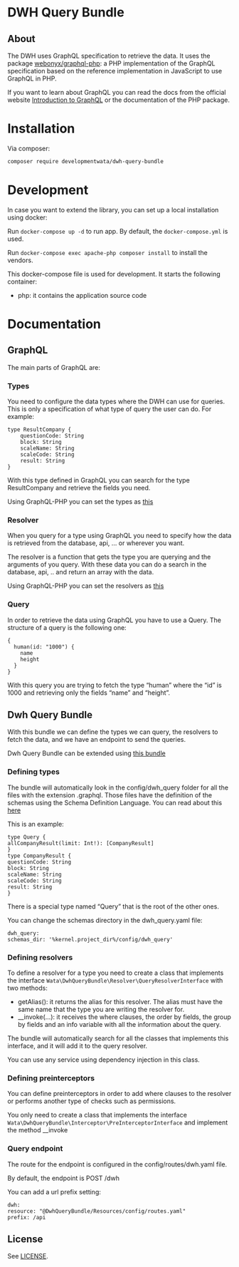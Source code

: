 # DWH Query Bundle

## About

The DWH uses GraphQL specification to retrieve the data. It uses the package <a href="https://github.com/webonyx/graphql-php" target="_blank">webonyx/graphql-php</a>: a PHP implementation of the GraphQL specification based on the reference implementation in JavaScript to use GraphQL in PHP.

If you want to learn about GraphQL you can read the docs from the official website <a href="https://graphql.org/learn/" target="_blank">Introduction to GraphQL</a> or the documentation of the PHP package.

# Installation

Via composer:

```sh
composer require developmentwata/dwh-query-bundle
```

# Development

In case you want to extend the library, you can set up a local installation using docker:

Run `docker-compose up -d` to run app. By default, the `docker-compose.yml` is used.

Run `docker-compose exec apache-php composer install` to install the vendors.

This docker-compose file is used for development. It starts the following container:

- php: it contains the application source code

# Documentation

## GraphQL

The main parts of GraphQL are:

### Types
You need to configure the data types where the DWH can use for queries. This is only a specification of what type of query the user can do. For example:

```
type ResultCompany {
    questionCode: String
    block: String
    scaleName: String
    scaleCode: String
    result: String
}
```

With this type defined in GraphQL you can search for the type ResultCompany and retrieve the fields you need.

Using GraphQL-PHP you can set the types as <a href="https://webonyx.github.io/graphql-php/data-fetching/" target="_blank">this</a>

### Resolver
When you query for a type using GraphQL you need to specify how the data is retrieved from the database, api, … or wherever you want.

The resolver is a function that gets the type you are querying and the arguments of you query. With these data you can do a search in the database, api, .. and return an array with the data.

Using GraphQL-PHP you can set the resolvers as <a href="https://webonyx.github.io/graphql-php/data-fetching/" target="_blank">this</a>

### Query
In order to retrieve the data using GraphQL you have to use a Query. The structure of a query is the following one:

```
{
  human(id: "1000") {
    name
    height
  }
}
```
With this query you are trying to fetch the type “human” where the “id” is 1000 and retrieving only the fields “name” and “height”.

## Dwh Query Bundle

With this bundle we can define the types we can query, the resolvers to fetch the data, and we have an endpoint to send the queries.

Dwh Query Bundle can be extended using <a href="https://github.com/developmentwata/dwh-query-doctrine-bundle" target="_blank">this bundle</a>

### Defining types

The bundle will automatically look in the config/dwh_query folder for all the files with the extension .graphql. Those files have the definition of the schemas using the Schema Definition Language. You can read about this <a href="https://webonyx.github.io/graphql-php/schema-definition-language/">here</a>

This is an example:
```
type Query {
allCompanyResult(limit: Int!): [CompanyResult]
}
type CompanyResult {
questionCode: String
block: String
scaleName: String
scaleCode: String
result: String
}
```
There is a special type named “Query” that is the root of the other ones.

You can change the schemas directory in the dwh_query.yaml file:

```
dwh_query:
schemas_dir: '%kernel.project_dir%/config/dwh_query'
```

### Defining resolvers

To define a resolver for a type you need to create a class that implements the interface ```Wata\DwhQueryBundle\Resolver\QueryResolverInterface``` with two methods:

* getAlias(): it returns the alias for this resolver. The alias must have the same name that the type you are writing the resolver for.
* __invoke(…): it receives the where clauses, the order by fields, the group by fields and an info variable with all the information about the query.

The bundle will automatically search for all the classes that implements this interface, and it will add it to the query resolver.

You can use any service using dependency injection in this class.

### Defining preinterceptors

You can define preinterceptors in order to add where clauses to the resolver or performs another type of checks such as permissions.

You only need to create a class that implements the interface ```Wata\DwhQueryBundle\Interceptor\PreInterceptorInterface``` and implement the method __invoke

### Query endpoint

The route for the endpoint is configured in the config/routes/dwh.yaml file.

By default, the endpoint is POST /dwh

You can add a url prefix setting:

```
dwh:
resource: "@DwhQueryBundle/Resources/config/routes.yaml"
prefix: /api
```

## License

See [LICENSE](LICENSE).
